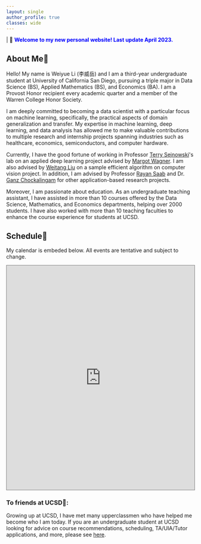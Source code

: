 ```yaml
---
layout: single
author_profile: true
classes: wide
---
```

| 🎉 <span style='color:Blue'><b>Welcome to my new personal website! Last update April 2023.</b></span> <br>

## About Me💯

Hello! My name is Weiyue Li (李威岳) and I am a third-year undergraduate student at University of California San Diego, pursuing a triple major in Data Science (BS), Applied Mathematics (BS), and Economics (BA). I am a Provost Honor recipient every academic quarter and a member of the Warren College Honor Society.

I am deeply committed to becoming a data scientist with a particular focus on machine learning, specifically, the practical aspects of domain generalization and transfer. My expertise in machine learning, deep learning, and data analysis has allowed me to make valuable contributions to multiple research and internship projects spanning industries such as healthcare, economics, semiconductors, and computer hardware.

Currently, I have the good fortune of working in Professor [Terry Sejnowski](https://en.wikipedia.org/wiki/Terry_Sejnowski)'s lab on an applied deep learning project advised by [Margot Wagner](https://www.margotwagner.com/). I am also advised by [Weitang Liu](https://sites.google.com/ucsd.edu/weitangliu/) on a sample efficient algorithm on computer vision project. In addition, I am advised by Professor [Rayan Saab](https://mathweb.ucsd.edu/~rsaab/) and Dr. [Ganz Chockalingam](https://pdel.ucsd.edu/people/research-affiliates/ganz-chockalingam.html) for other application-based research projects.


Moreover, I am passionate about education. As an undergraduate teaching assistant, I have assisted in more than 10 courses offered by the Data Science, Mathematics, and Economics departments, helping over 2000 students. I have also worked with more than 10 teaching faculties to enhance the course experience for students at UCSD.



## Schedule📅

My calendar is embeded below. All events are tentative and subject to change.

<iframe src="https://calendar.google.com/calendar/embed?height=600&wkst=1&bgcolor=%23ffffff&ctz=America%2FLos_Angeles&mode=WEEK&src=d2VsMDE5QHVjc2QuZWR1&color=%234285F4" style="border:solid 1px #777" width="100%" height="600" frameborder="0" scrolling="no"></iframe>



### To friends at UCSD🔱:

Growing up at UCSD, I have met many upperclassmen who have helped me become who I am today. If you are an undergraduate student at UCSD looking for advice on course recommendations, scheduling, TA/UIA/Tutor applications, and more, please see [here](/advice).


<!-- <div class="repo p-2 text-center">
  <a href="https://github.com/ryo-ma/github-profile-trophy" rel="external nofollow noopener" target="_blank">
    <img class="repo-img-light w-200" alt="weiyueli7" src="https://github-profile-trophy.vercel.app/?username=weiyueli7&theme=flat">
  </a>
</div> -->

<!-- <div class="repo p-2 text-center">
  <a href="https://github.com/weiyueli7" rel="external nofollow noopener" target="_blank">
    <img class="repo-img-light w-100" alt="weiyueli7" src="https://github-readme-stats.vercel.app/api/?username=weiyueli7&amp;theme=default&amp;show_icons=true">
  </a>
</div> -->

<div class="repo p-2 text-center">
  <!-- <script type='text/javascript' src='https://www.freevisitorcounters.com/auth.php?id=6845903291ed6ccfe1448945380782ca81dfca7f'></script>
<script type="text/javascript" src="https://www.freevisitorcounters.com/en/home/counter/1018589/t/7"></script> -->

<script type='text/javascript' id='clustrmaps' src='//cdn.clustrmaps.com/map_v2.js?cl=ffffff&w=300&t=tt&d=r1iGsmA-oX3PfeADisoirj-cIu_lnGx8391sdASyesk&co=19a0ff'></script>
</div>



